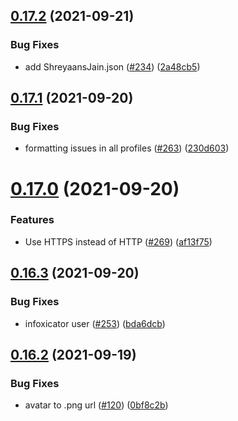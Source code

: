 ## [0.17.2](https://github.com/EddieHubCommunity/LinkFree/compare/v0.17.1...v0.17.2) (2021-09-21)


### Bug Fixes

* add ShreyaansJain.json ([#234](https://github.com/EddieHubCommunity/LinkFree/issues/234)) ([2a48cb5](https://github.com/EddieHubCommunity/LinkFree/commit/2a48cb53106309a8fd84b0978daf4bbd854cee49))



## [0.17.1](https://github.com/EddieHubCommunity/LinkFree/compare/v0.17.0...v0.17.1) (2021-09-20)


### Bug Fixes

* formatting issues in all profiles ([#263](https://github.com/EddieHubCommunity/LinkFree/issues/263)) ([230d603](https://github.com/EddieHubCommunity/LinkFree/commit/230d603f641cbf6eb611b8b5d0235b0e00ee4586))



# [0.17.0](https://github.com/EddieHubCommunity/LinkFree/compare/v0.16.3...v0.17.0) (2021-09-20)


### Features

* Use HTTPS instead of HTTP ([#269](https://github.com/EddieHubCommunity/LinkFree/issues/269)) ([af13f75](https://github.com/EddieHubCommunity/LinkFree/commit/af13f75ae4df08e420b39a3e0e9fffd09e8f4164))



## [0.16.3](https://github.com/EddieHubCommunity/LinkFree/compare/v0.16.2...v0.16.3) (2021-09-20)


### Bug Fixes

* infoxicator user ([#253](https://github.com/EddieHubCommunity/LinkFree/issues/253)) ([bda6dcb](https://github.com/EddieHubCommunity/LinkFree/commit/bda6dcba11b94eb996a7ca61e66090234ec16da5))



## [0.16.2](https://github.com/EddieHubCommunity/LinkFree/compare/v0.16.1...v0.16.2) (2021-09-19)


### Bug Fixes

* avatar to .png url  ([#120](https://github.com/EddieHubCommunity/LinkFree/issues/120)) ([0bf8c2b](https://github.com/EddieHubCommunity/LinkFree/commit/0bf8c2b160b9f22b7f0bcb21ccd2637b65dea456))




